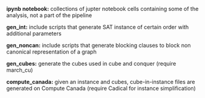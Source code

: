**ipynb notebook:** collections of jupter notebook cells containing some of the analysis, not a part of the pipeline

**gen_int:** include scripts that generate SAT instance of certain order with additional parameters

**gen_noncan:** include scripts that generate blocking clauses to block non canonical representation of a graph

**gen_cubes:** generate the cubes used in cube and conquer (require march_cu)

**compute_canada:** given an instance and cubes, cube-in-instance files are generated on Compute Canada (require Cadical for instance simplification)
